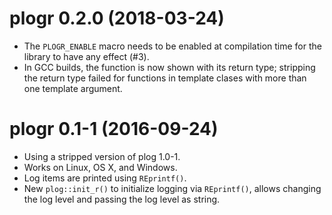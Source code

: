 # plogr 0.2.0 (2018-03-24)

- The `PLOGR_ENABLE` macro needs to be enabled at compilation time for the library to have any effect (#3).
- In GCC builds, the function is now shown with its return type; stripping the return type failed for functions in template clases with more than one template argument.


# plogr 0.1-1 (2016-09-24)

- Using a stripped version of plog 1.0-1.
- Works on Linux, OS X, and Windows.
- Log items are printed using `REprintf()`.
- New `plog::init_r()` to initialize logging via  `REprintf()`, allows changing the log level and passing the log level as string.
